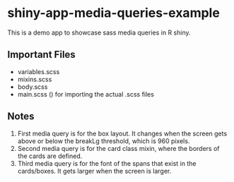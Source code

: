 # shiny-app-media-queries-example
This is a demo app to showcase sass media queries in R shiny.

## Important Files
- variables.scss
- mixins.scss
- body.scss
- main.scss () for importing the actual .scss files
 
## Notes
1. First media query is for the box layout. It changes when the screen gets above or below the breakLg threshold, which is 960 pixels.
2. Second media query is for the card class mixin, where the borders of the cards are defined.
3. Third media query is for the font of the spans that exist in the cards/boxes. It gets larger when the screen is larger. 
